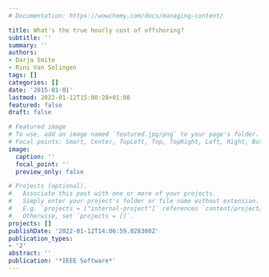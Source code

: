 ```yaml
---
# Documentation: https://wowchemy.com/docs/managing-content/

title: What's the true hourly cost of offshoring?
subtitle: ''
summary: ''
authors:
- Darja Smite
- Rini Van Solingen
tags: []
categories: []
date: '2015-01-01'
lastmod: 2022-01-12T15:00:28+01:00
featured: false
draft: false

# Featured image
# To use, add an image named `featured.jpg/png` to your page's folder.
# Focal points: Smart, Center, TopLeft, Top, TopRight, Left, Right, BottomLeft, Bottom, BottomRight.
image:
  caption: ''
  focal_point: ''
  preview_only: false

# Projects (optional).
#   Associate this post with one or more of your projects.
#   Simply enter your project's folder or file name without extension.
#   E.g. `projects = ["internal-project"]` references `content/project/deep-learning/index.md`.
#   Otherwise, set `projects = []`.
projects: []
publishDate: '2022-01-12T14:06:59.028308Z'
publication_types:
- '2'
abstract: ''
publication: '*IEEE Software*'
---
```

